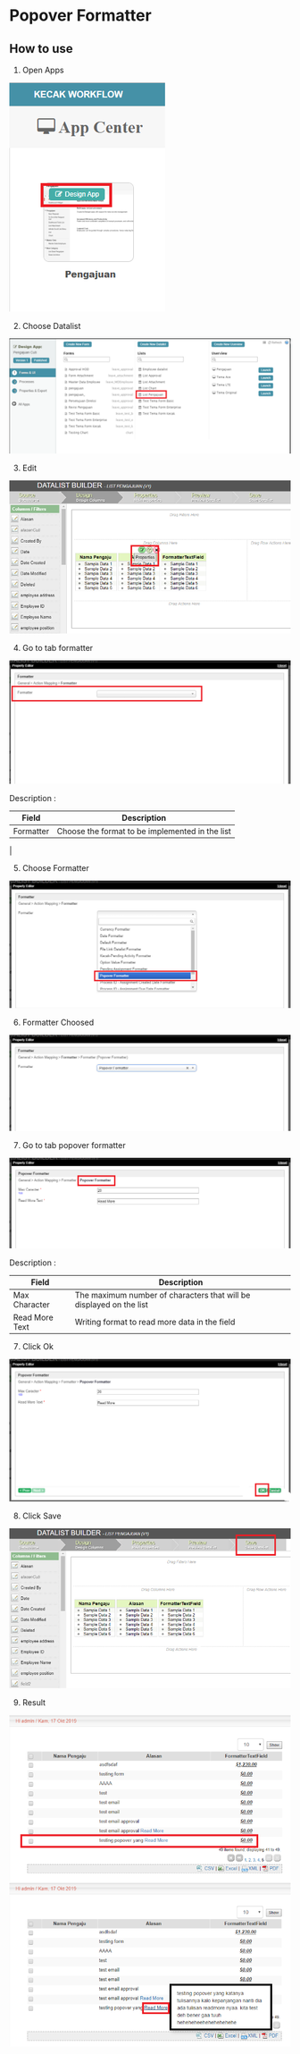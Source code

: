 # Popover Formatter

## How to use

1. Open Apps

<img src="https://raw.githubusercontent.com/kinnara-digital-studio/kecak-workflow/master/docs/assets/popover_openApps.png" alt="" />

2. Choose Datalist

<img src="https://raw.githubusercontent.com/kinnara-digital-studio/kecak-workflow/master/docs/assets/popover_chooseDatalist.png" alt="" />

3. Edit

<img src="https://raw.githubusercontent.com/kinnara-digital-studio/kecak-workflow/master/docs/assets/popover_editProperties.png" alt="" />

4. Go to tab formatter

<img src="https://raw.githubusercontent.com/kinnara-digital-studio/kecak-workflow/master/docs/assets/popover_formatter.png" alt="" />


Description :

|Field|Description|
|-|-|
|Formatter| Choose the format to be implemented in the list
 |

5. Choose Formatter

<img src="https://raw.githubusercontent.com/kinnara-digital-studio/kecak-workflow/master/docs/assets/popover_chooseFormatter.png" alt="" />

6. Formatter Choosed

<img src="https://raw.githubusercontent.com/kinnara-digital-studio/kecak-workflow/master/docs/assets/popover_formatterResult.png" alt="" />

7. Go to tab popover formatter

<img src="https://raw.githubusercontent.com/kinnara-digital-studio/kecak-workflow/master/docs/assets/popover_popoverFormatter.png" alt="" />

Description :

|Field|Description|
|-|-|
|Max Character|The maximum number of characters that will be displayed on the list|
|Read More Text|Writing format to read more data in the field|

7. Click Ok

<img src="https://raw.githubusercontent.com/kinnara-digital-studio/kecak-workflow/master/docs/assets/popover_ok.png" alt="" />


8. Click Save

<img src="https://raw.githubusercontent.com/kinnara-digital-studio/kecak-workflow/master/docs/assets/popover_save.png" alt="" />

9. Result

<img src="https://raw.githubusercontent.com/kinnara-digital-studio/kecak-workflow/master/docs/assets/popover_result.png" alt="" />

<img src="https://raw.githubusercontent.com/kinnara-digital-studio/kecak-workflow/master/docs/assets/popover_result2.png" alt="" />
